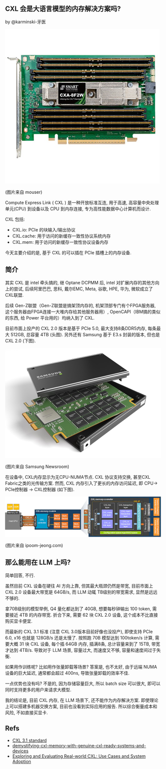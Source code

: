 CXL 会是大语言模型的内存解决方案吗?
--------------------------------

by @karminski-牙医


![CXL-logo](assets/images/cxa-8f2w.jpeg)

(图片来自 mouser)

Compute Express Link ( CXL ) 是一种开放标准互连, 用于高速, 高容量中央处理单元(CPU) 到设备以及 CPU 到内存连接, 专为高性能数据中心计算机而设计. 

CXL 包括:

- CXL.io: PCIe 的块输入/输出协议
- CXL.cache: 用于访问的新缓存一致性协议系统内存
- CXL.mem: 用于访问的新缓存一致性协议设备内存

今天主要介绍的是, 基于 CXL 的可以插在 PCIe 插槽上的内存设备.


## 简介

其实 CXL 是 intel 牵头搞的, 继 Optane DCPMM 后, intel 对扩展内存的其他方向上的尝试, 后续阿里巴巴, 思科, 戴尔EMC, Meta, 谷歌, HPE, 华为, 微软成立了 CXL联盟.  

后续 Gen-Z联盟（Gen-Z联盟是搞架顶内存的, 机架顶部专门有个FPGA服务器, 这个服务器由FPGA连接一大堆内存给其他服务器用）, OpenCAPI（IBM搞的类似的东西, 给 Power 平台用的）均纳入到了 CXL. 

目前市面上投产的 CXL 2.0 版本是基于 PCIe 5.0, 最大支持8条DDR5内存, 每条最大 512GB, 总容量 4TB (头图). 另外还有 Samsung 基于 E3.s 封装的版本, 但也是 CXL 2.0 (下图).

![samsung-CXL-Memory](assets/images/samsung-CXL-Memory.jpg)

(图片来自 Samsung Newsroom)



在设备中, CXL内存显示为无CPU-NUMA节点. CXL 协议支持交换, 甚至CXL Fabric之类的光传输方案. 然而, CXL 内存引入了更长的内存访问延迟, 即 CPU-> PCIe控制器 -> CXL控制器 (如下图). 

![CXL-logo](assets/images/cxl-memory-diag.webp)

(图片来自 ipoom-jeong.com)

## 那么能用在 LLM 上吗?

简单回答, 不行. 

虽然目前 CXL 设备在硬往 AI 方向上靠, 但其最大瓶颈仍然是带宽, 目前市面上 CXL 2.0 设备最大带宽是 64GB/s, 而 LLM 动辄 TB级别的带宽需求, 显然是远远不够的.

拿70B级别的模型举例, Q4 量化都达到了 40GB, 想要每秒钟输出 100 token, 需要接近 4TB 的内存带宽. 折合下来, 需要 62 块 CXL 2.0 设备, 这个成本不比直接购买显卡便宜. 

而最新的 CXL 3.1 标准 (注意 CXL 3.0版本目前好像也没投产), 即使支持 PCIe 6.0, x16 也就是 128GB/s 还是太慢了. 按照跑 70B 模型达到 100token/s 计算, 需要大概 31 块 CXL 设备, 每个插 64GB 内存, 插满8条, 总计容量来到了 15TB, 带宽才达到 4TB/s. 导致对于 LLM 场景, 容量过大, 而速度又不够, 容量和速度间过于失衡. 

如果用作训练呢? 比如用作张量卸载等场景? 答案是, 也不太好, 由于远端 NUMA 设备的巨大延迟, 通常都会超过 400ns, 导致张量卸载的效率不佳.

一点优势也没有吗? 不是的, 因为存储容量巨大, 所以 batch size 可以很大, 即可以同时支持更多的用户来请求大模型.

我的结论是, 目前 CXL 内存, 在 LLM 场景下, 还不能作为内存解决方案. 即使理论上可以搭建多机器交换方案, 目前也没看到实际应用的报告. 所以综合衡量成本和风险, 不如直接买显卡.


## Refs

- [CXL 3.1 standard](https://computeexpresslink.org/wp-content/uploads/2024/02/CXL-3.1-Specification.pdf)
- [demystifying-cxl-memory-with-genuine-cxl-ready-systems-and-devices](https://ipoom-jeong.com/publication/demystifying-cxl-memory-with-genuine-cxl-ready-systems-and-devices/)
- [Exploring and Evaluating Real-world CXL: Use Cases and System Adoption](https://arxiv.org/html/2405.14209v1)
